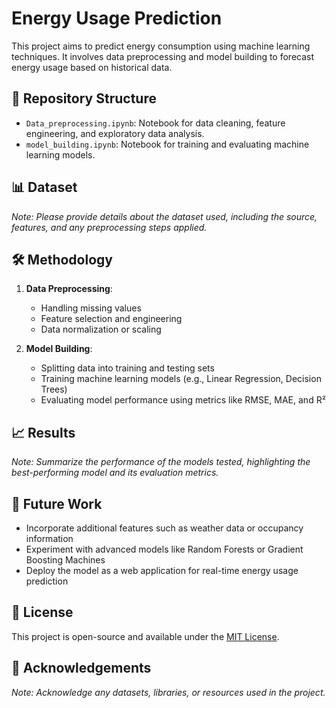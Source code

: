 # Energy Usage Prediction

This project aims to predict energy consumption using machine learning techniques. It involves data preprocessing and model building to forecast energy usage based on historical data.

## 📁 Repository Structure

- `Data_preprocessing.ipynb`: Notebook for data cleaning, feature engineering, and exploratory data analysis.
- `model_building.ipynb`: Notebook for training and evaluating machine learning models.

## 📊 Dataset

*Note: Please provide details about the dataset used, including the source, features, and any preprocessing steps applied.*

## 🛠️ Methodology

1. **Data Preprocessing**:
   - Handling missing values
   - Feature selection and engineering
   - Data normalization or scaling

2. **Model Building**:
   - Splitting data into training and testing sets
   - Training machine learning models (e.g., Linear Regression, Decision Trees)
   - Evaluating model performance using metrics like RMSE, MAE, and R²

## 📈 Results

*Note: Summarize the performance of the models tested, highlighting the best-performing model and its evaluation metrics.*

## 📌 Future Work

- Incorporate additional features such as weather data or occupancy information
- Experiment with advanced models like Random Forests or Gradient Boosting Machines
- Deploy the model as a web application for real-time energy usage prediction

## 📄 License

This project is open-source and available under the [MIT License](LICENSE).

## 🤝 Acknowledgements

*Note: Acknowledge any datasets, libraries, or resources used in the project.*

